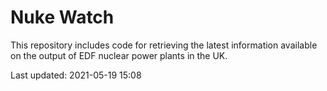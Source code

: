 # Nuke Watch

This repository includes code for retrieving the latest information available on the output of EDF nuclear power plants in the UK.

Last updated: 2021-05-19 15:08